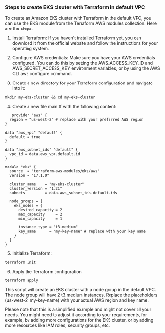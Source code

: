 ### Steps to create EKS clsuter with Terraform in default VPC

To create an Amazon EKS cluster with Terraform in the default VPC, you can use the EKS module from the Terraform AWS modules collection. Here are the steps:

1. Install Terraform: If you haven't installed Terraform yet, you can download it from the official website and follow the instructions for your operating system.

2. Configure AWS credentials: Make sure you have your AWS credentials configured. You can do this by setting the AWS_ACCESS_KEY_ID and AWS_SECRET_ACCESS_KEY environment variables, or by using the AWS CLI aws configure command.

3. Create a new directory for your Terraform configuration and navigate into it:

```
mkdir my-eks-cluster && cd my-eks-cluster
```

4. Create a new file main.tf with the following content:

```
   provider "aws" {
  region = "us-west-2" # replace with your preferred AWS region
}

data "aws_vpc" "default" {
  default = true
}

data "aws_subnet_ids" "default" {
  vpc_id = data.aws_vpc.default.id
}

module "eks" {
  source  = "terraform-aws-modules/eks/aws"
  version = "17.1.0"

  cluster_name    = "my-eks-cluster"
  cluster_version = "1.21"
  subnets         = data.aws_subnet_ids.default.ids

  node_groups = {
    eks_nodes = {
      desired_capacity = 2
      max_capacity     = 2
      min_capacity     = 1

      instance_type = "t3.medium"
      key_name      = "my-key-name" # replace with your key name
    }
  }
}
```

5. Initialize Terraform:
```
terraform init
```

6. Apply the Terraform configuration:
```
terraform apply
```
This script will create an EKS cluster with a node group in the default VPC. The node group will have 2 t3.medium instances. Replace the placeholders (us-west-2, my-key-name) with your actual AWS region and key name.

Please note that this is a simplified example and might not cover all your needs. You might need to adjust it according to your requirements, for example, by adding more configurations for the EKS cluster, or by adding more resources like IAM roles, security groups, etc.

